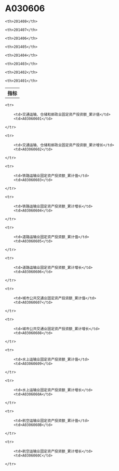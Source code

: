 A030606
======


<table>

<tr>
    <th>指标</th>
    
    <th>201408</th>
    
    <th>201407</th>
    
    <th>201406</th>
    
    <th>201405</th>
    
    <th>201404</th>
    
    <th>201403</th>
    
    <th>201402</th>
    
    <th>201401</th>
    
</tr>



</table>

<table>
    
    <tr>

        <td>交通运输、仓储和邮政业固定资产投资额_累计值</td>
        <td>A03060601</td>

    </tr>
    
    <tr>

        <td>交通运输、仓储和邮政业固定资产投资额_累计增长</td>
        <td>A03060602</td>

    </tr>
    
    <tr>

        <td>铁路运输业固定资产投资额_累计值</td>
        <td>A03060603</td>

    </tr>
    
    <tr>

        <td>铁路运输业固定资产投资额_累计增长</td>
        <td>A03060604</td>

    </tr>
    
    <tr>

        <td>道路运输业固定资产投资额_累计值</td>
        <td>A03060605</td>

    </tr>
    
    <tr>

        <td>道路运输业固定资产投资额_累计增长</td>
        <td>A03060606</td>

    </tr>
    
    <tr>

        <td>城市公共交通业固定资产投资额_累计值</td>
        <td>A03060607</td>

    </tr>
    
    <tr>

        <td>城市公共交通业固定资产投资额_累计增长</td>
        <td>A03060608</td>

    </tr>
    
    <tr>

        <td>水上运输业固定资产投资额_累计值</td>
        <td>A03060609</td>

    </tr>
    
    <tr>

        <td>水上运输业固定资产投资额_累计增长</td>
        <td>A0306060A</td>

    </tr>
    
    <tr>

        <td>航空运输业固定资产投资额_累计值</td>
        <td>A0306060B</td>

    </tr>
    
    <tr>

        <td>航空运输业固定资产投资额_累计增长</td>
        <td>A0306060C</td>

    </tr>
    
</table>